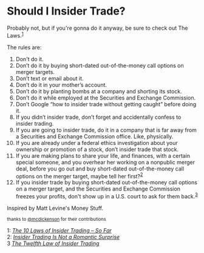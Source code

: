 # Should I Insider Trade?
Probably not, but if you're gonna do it anyway, be sure to check out The Laws.<sup>[1](#myfootnote1)</sup>

The rules are:

1. Don't do it.
1. Don’t do it by buying short-dated out-of-the-money call options on merger targets.
1. Don’t text or email about it.
1. Don’t do it in your mother’s account.
1. Don’t do it by planting bombs at a company and shorting its stock.
1. Don’t do it while employed at the Securities and Exchange Commission.
1. Don’t Google “how to insider trade without getting caught” before doing it.
1. If you didn’t insider trade, don’t forget and accidentally confess to insider trading.
1. If you are going to insider trade, do it in a company that is far away from a Securities and Exchange Commission office. Like, physically.
1. If you are already under a federal ethics investigation about your ownership or promotion of a stock, don’t insider trade that stock.
1. If you are making plans to share your life, and finances, with a certain special someone, and you overhear her working on a nonpublic merger deal, before you go out and buy short-dated out-of-the-money call options on the merger target, maybe tell her first?<sup>[2](#myfootnote2)</sup>
1. If you insider trade by buying short-dated out-of-the-money call options on a merger target, and the Securities and Exchange Commission freezes your profits, don't show up in a U.S. court to ask for them back.<sup>[3](#myfootnote3)</sup>

Inspired by Matt Levine's Money Stuff.

<small>thanks to [@mcdickenson](https://github.com/mcdickenson) for their contributions </small>

<a name="myfootnote1">1</a>: [*The 10 Laws of Insider Trading – So Far*](https://www.bloomberg.com/opinion/articles/2018-08-12/the-10-laws-of-insider-trading)  
<a name="myfootnote2">2</a>: [*Insider Trading Is Not a Romantic Surprise*](https://www.bloomberg.com/opinion/articles/2018-12-19/insider-trading-is-not-a-romantic-surprise)  
<a name="myfootnote3">3</a> [*The Twelfth Law of Insider Trading*](https://www.bloomberg.com/opinion/articles/2019-04-30/warren-buffett-funds-an-elephant)  